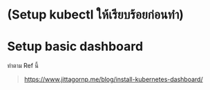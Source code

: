 # (Setup kubectl ให้เรียบร้อยก่อนทำ)
# Setup basic dashboard
ทำตาม Ref นี้
> https://www.jittagornp.me/blog/install-kubernetes-dashboard/


